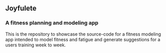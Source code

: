 ## Joyfulete

### A fitness planning and modeling app

This is the repository to showcase the source-code for a fitness modeling app intended to
model fitness and fatigue and generate suggestions for a users training week to week.
